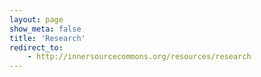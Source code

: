 ```yaml
---
layout: page
show_meta: false
title: 'Research'
redirect_to: 
    - http://innersourcecommons.org/resources/research
---
```

